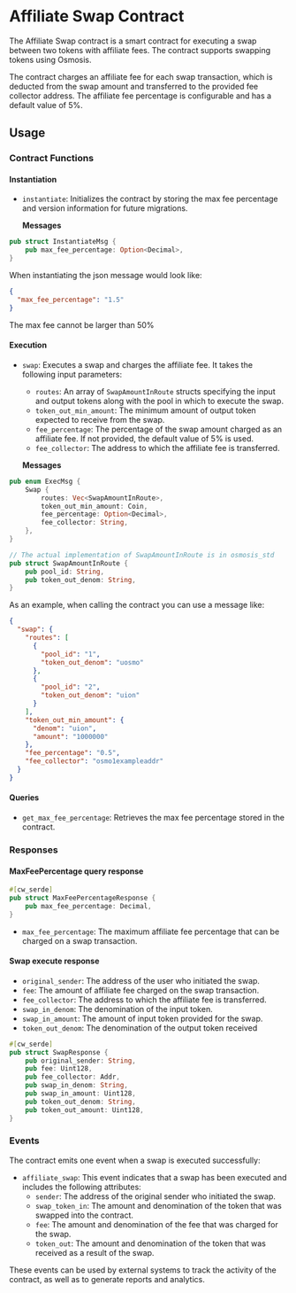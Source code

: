 # Affiliate Swap Contract

The Affiliate Swap contract is a smart contract for executing a swap between two
tokens with affiliate fees. The contract supports swapping tokens using Osmosis.

The contract charges an affiliate fee for each swap transaction, which is
deducted from the swap amount and transferred to the provided fee collector
address. The affiliate fee percentage is configurable and has a default value of
5%.

## Usage

### Contract Functions

#### Instantiation

- `instantiate`: Initializes the contract by storing the max fee percentage and version information for future migrations.

    **Messages**

``` rust
pub struct InstantiateMsg {
    pub max_fee_percentage: Option<Decimal>,
}
```

When instantiating the json message would look like:

``` json
{
  "max_fee_percentage": "1.5"
}
```

The max fee cannot be larger than 50%

#### Execution

- `swap`: Executes a swap and charges the affiliate fee. It takes the following input parameters:

    - `routes`: An array of `SwapAmountInRoute` structs specifying the input and output tokens along with the pool in which to execute the swap.
    - `token_out_min_amount`: The minimum amount of output token expected to receive from the swap.
    - `fee_percentage`: The percentage of the swap amount charged as an affiliate fee. If not provided, the default value of 5% is used.
    - `fee_collector`: The address to which the affiliate fee is transferred.

    **Messages**

``` rust
pub enum ExecMsg {
    Swap {
        routes: Vec<SwapAmountInRoute>,
        token_out_min_amount: Coin,
        fee_percentage: Option<Decimal>,
        fee_collector: String,
    },
}

// The actual implementation of SwapAmountInRoute is in osmosis_std 
pub struct SwapAmountInRoute {
    pub pool_id: String,
    pub token_out_denom: String,
}
```

As an example, when calling the contract you can use a message like:

``` json
{
  "swap": {
    "routes": [
      {
        "pool_id": "1",
        "token_out_denom": "uosmo"
      },
      {
        "pool_id": "2",
        "token_out_denom": "uion"
      }
    ],
    "token_out_min_amount": {
      "denom": "uion",
      "amount": "1000000"
    },
    "fee_percentage": "0.5",
    "fee_collector": "osmo1exampleaddr"
  }
}
```


#### Queries

- `get_max_fee_percentage`: Retrieves the max fee percentage stored in the contract.

### Responses

#### MaxFeePercentage query response

```rust
#[cw_serde]
pub struct MaxFeePercentageResponse {
    pub max_fee_percentage: Decimal,
}
```

- `max_fee_percentage`: The maximum affiliate fee percentage that can be charged on a swap transaction.

#### Swap execute response

- `original_sender`: The address of the user who initiated the swap.
- `fee`: The amount of affiliate fee charged on the swap transaction.
- `fee_collector`: The address to which the affiliate fee is transferred.
- `swap_in_denom`: The denomination of the input token.
- `swap_in_amount`: The amount of input token provided for the swap.
- `token_out_denom`: The denomination of the output token received

```rust
#[cw_serde]
pub struct SwapResponse {
    pub original_sender: String,
    pub fee: Uint128,
    pub fee_collector: Addr,
    pub swap_in_denom: String,
    pub swap_in_amount: Uint128,
    pub token_out_denom: String,
    pub token_out_amount: Uint128,
}
```

### Events

The contract emits one event when a swap is executed successfully:

- `affiliate_swap`: This event indicates that a swap has been executed and includes the following attributes:
  - `sender`: The address of the original sender who initiated the swap.
  - `swap_token_in`: The amount and denomination of the token that was swapped into the contract.
  - `fee`: The amount and denomination of the fee that was charged for the swap.
  - `token_out`: The amount and denomination of the token that was received as a result of the swap.

These events can be used by external systems to track the activity of the
contract, as well as to generate reports and analytics.


